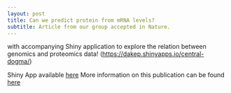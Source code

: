 ```yaml
---
layout: post
title: Can we predict protein from mRNA levels?
subtitle: Article from our group accepted in Nature.
---
```

with accompanying Shiny application to explore the relation between genomics and proteomics data! (https://dakep.shinyapps.io/central-dogma/)

Shiny App available [here](https://dakep.shinyapps.io/central-dogma/)
More information on this publication can be found [here](https://gcohenfr.github.io/pub/)
